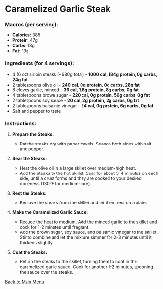 # Caramelized Garlic Steak

### Macros (per serving):
- **Calories:** 385
- **Protein:** 47g
- **Carbs:** 18g
- **Fat:** 13g

### Ingredients (for 4 servings):
- 4 (6 oz) sirloin steaks (~680g total) - **1000 cal, 184g protein, 0g carbs, 24g fat**
- 2 tablespoons olive oil - **240 cal, 0g protein, 0g carbs, 28g fat**
- 8 cloves garlic, minced - **36 cal, 1.6g protein, 8g carbs, 0g fat**
- 4 tablespoons brown sugar - **220 cal, 0g protein, 56g carbs, 0g fat**
- 2 tablespoons soy sauce - **20 cal, 2g protein, 2g carbs, 0g fat**
- 2 tablespoons balsamic vinegar - **24 cal, 0g protein, 6g carbs, 0g fat**
- Salt and pepper to taste

### Instructions:
1. **Prepare the Steaks:**
   - Pat the steaks dry with paper towels. Season both sides with salt and pepper.

2. **Sear the Steaks:**
   - Heat the olive oil in a large skillet over medium-high heat.
   - Add the steaks to the hot skillet. Sear for about 3-4 minutes on each side, until a crust forms and they are cooked to your desired doneness (130°F for medium-rare).

3. **Rest the Steaks:**
   - Remove the steaks from the skillet and let them rest on a plate.

4. **Make the Caramelized Garlic Sauce:**
   - Reduce the heat to medium. Add the minced garlic to the skillet and cook for 1-2 minutes until fragrant.
   - Add the brown sugar, soy sauce, and balsamic vinegar to the skillet. Stir to combine and let the mixture simmer for 2-3 minutes until it thickens slightly.

5. **Coat the Steaks:**
   - Return the steaks to the skillet, turning them to coat in the caramelized garlic sauce. Cook for another 1-2 minutes, spooning the sauce over the steaks.

[Back to Main Menu](../README.md)